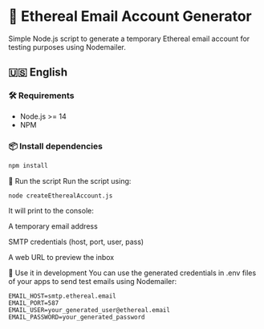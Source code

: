 # 📧 Ethereal Email Account Generator

Simple Node.js script to generate a temporary Ethereal email account for testing purposes using Nodemailer.

## 🇺🇸 English

### 🛠 Requirements

- Node.js >= 14
- NPM

### 📦 Install dependencies

```bash
npm install
```

🚀 Run the script
Run the script using:

```
node createEtherealAccount.js
```

It will print to the console:

A temporary email address

SMTP credentials (host, port, user, pass)

A web URL to preview the inbox

🧪 Use it in development
You can use the generated credentials in .env files of your apps to send test emails using Nodemailer:

```
EMAIL_HOST=smtp.ethereal.email
EMAIL_PORT=587
EMAIL_USER=your_generated_user@ethereal.email
EMAIL_PASSWORD=your_generated_password
```